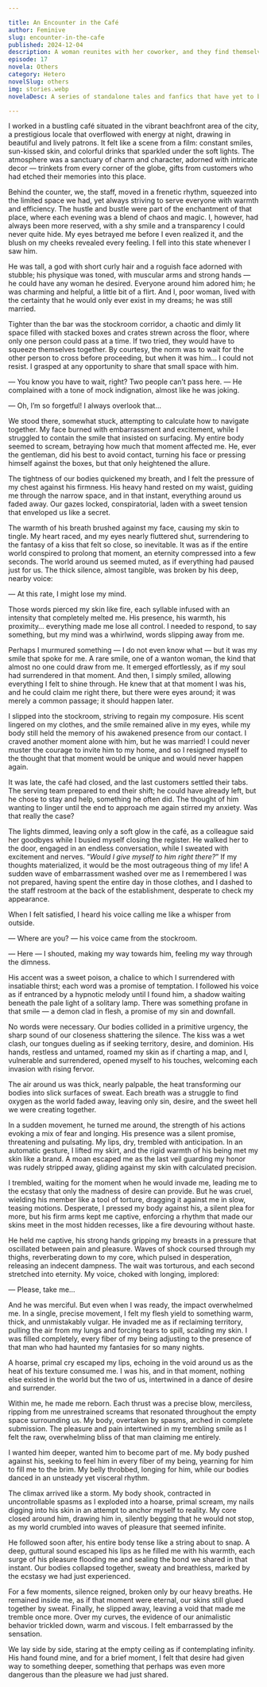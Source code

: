 ```yaml
---

title: An Encounter in the Café
author: Feminive
slug: encounter-in-the-cafe
published: 2024-12-04
description: A woman reunites with her coworker, and they find themselves entwined in the stockroom at night.
episode: 17
novela: Others
category: Hetero
novelSlug: others
img: stories.webp
novelaDesc: A series of standalone tales and fanfics that have yet to be woven into a larger narrative.

---
```


I worked in a bustling café situated in the vibrant beachfront area of the city, a prestigious locale that overflowed with energy at night, drawing in beautiful and lively patrons. It felt like a scene from a film: constant smiles, sun-kissed skin, and colorful drinks that sparkled under the soft lights. The atmosphere was a sanctuary of charm and character, adorned with intricate decor — trinkets from every corner of the globe, gifts from customers who had etched their memories into this place.

Behind the counter, we, the staff, moved in a frenetic rhythm, squeezed into the limited space we had, yet always striving to serve everyone with warmth and efficiency. The hustle and bustle were part of the enchantment of that place, where each evening was a blend of chaos and magic. I, however, had always been more reserved, with a shy smile and a transparency I could never quite hide. My eyes betrayed me before I even realized it, and the blush on my cheeks revealed every feeling. I fell into this state whenever I saw him.

He was tall, a god with short curly hair and a roguish face adorned with stubble; his physique was toned, with muscular arms and strong hands — he could have any woman he desired. Everyone around him adored him; he was charming and helpful, a little bit of a flirt. And I, poor woman, lived with the certainty that he would only ever exist in my dreams; he was still married.

Tighter than the bar was the stockroom corridor, a chaotic and dimly lit space filled with stacked boxes and crates strewn across the floor, where only one person could pass at a time. If two tried, they would have to squeeze themselves together. By courtesy, the norm was to wait for the other person to cross before proceeding, but when it was him… I could not resist. I grasped at any opportunity to share that small space with him.

— You know you have to wait, right? Two people can’t pass here. — He complained with a tone of mock indignation, almost like he was joking.

— Oh, I’m so forgetful! I always overlook that…

We stood there, somewhat stuck, attempting to calculate how to navigate together. My face burned with embarrassment and excitement, while I struggled to contain the smile that insisted on surfacing. My entire body seemed to scream, betraying how much that moment affected me. He, ever the gentleman, did his best to avoid contact, turning his face or pressing himself against the boxes, but that only heightened the allure.

The tightness of our bodies quickened my breath, and I felt the pressure of my chest against his firmness. His heavy hand rested on my waist, guiding me through the narrow space, and in that instant, everything around us faded away. Our gazes locked, conspiratorial, laden with a sweet tension that enveloped us like a secret.

The warmth of his breath brushed against my face, causing my skin to tingle. My heart raced, and my eyes nearly fluttered shut, surrendering to the fantasy of a kiss that felt so close, so inevitable. It was as if the entire world conspired to prolong that moment, an eternity compressed into a few seconds. The world around us seemed muted, as if everything had paused just for us. The thick silence, almost tangible, was broken by his deep, nearby voice:

— At this rate, I might lose my mind.

Those words pierced my skin like fire, each syllable infused with an intensity that completely melted me. His presence, his warmth, his proximity… everything made me lose all control. I needed to respond, to say something, but my mind was a whirlwind, words slipping away from me.

Perhaps I murmured something — I do not even know what — but it was my smile that spoke for me. A rare smile, one of a wanton woman, the kind that almost no one could draw from me. It emerged effortlessly, as if my soul had surrendered in that moment. And then, I simply smiled, allowing everything I felt to shine through. He knew that at that moment I was his, and he could claim me right there, but there were eyes around; it was merely a common passage; it should happen later.

I slipped into the stockroom, striving to regain my composure. His scent lingered on my clothes, and the smile remained alive in my eyes, while my body still held the memory of his awakened presence from our contact. I craved another moment alone with him, but he was married! I could never muster the courage to invite him to my home, and so I resigned myself to the thought that that moment would be unique and would never happen again.

It was late, the café had closed, and the last customers settled their tabs. The serving team prepared to end their shift; he could have already left, but he chose to stay and help, something he often did. The thought of him wanting to linger until the end to approach me again stirred my anxiety. Was that really the case?

The lights dimmed, leaving only a soft glow in the café, as a colleague said her goodbyes while I busied myself closing the register. He walked her to the door, engaged in an endless conversation, while I sweated with excitement and nerves. “_Would I give myself to him right there?_” If my thoughts materialized, it would be the most outrageous thing of my life! A sudden wave of embarrassment washed over me as I remembered I was not prepared, having spent the entire day in those clothes, and I dashed to the staff restroom at the back of the establishment, desperate to check my appearance.

When I felt satisfied, I heard his voice calling me like a whisper from outside.

— Where are you? — his voice came from the stockroom.

— Here — I shouted, making my way towards him, feeling my way through the dimness.

His accent was a sweet poison, a chalice to which I surrendered with insatiable thirst; each word was a promise of temptation. I followed his voice as if entranced by a hypnotic melody until I found him, a shadow waiting beneath the pale light of a solitary lamp. There was something profane in that smile — a demon clad in flesh, a promise of my sin and downfall.

No words were necessary. Our bodies collided in a primitive urgency, the sharp sound of our closeness shattering the silence. The kiss was a wet clash, our tongues dueling as if seeking territory, desire, and dominion. His hands, restless and untamed, roamed my skin as if charting a map, and I, vulnerable and surrendered, opened myself to his touches, welcoming each invasion with rising fervor.

The air around us was thick, nearly palpable, the heat transforming our bodies into slick surfaces of sweat. Each breath was a struggle to find oxygen as the world faded away, leaving only sin, desire, and the sweet hell we were creating together.

In a sudden movement, he turned me around, the strength of his actions evoking a mix of fear and longing. His presence was a silent promise, threatening and pulsating. My lips, dry, trembled with anticipation. In an automatic gesture, I lifted my skirt, and the rigid warmth of his being met my skin like a brand. A moan escaped me as the last veil guarding my honor was rudely stripped away, gliding against my skin with calculated precision.

I trembled, waiting for the moment when he would invade me, leading me to the ecstasy that only the madness of desire can provide. But he was cruel, wielding his member like a tool of torture, dragging it against me in slow, teasing motions. Desperate, I pressed my body against his, a silent plea for more, but his firm arms kept me captive, enforcing a rhythm that made our skins meet in the most hidden recesses, like a fire devouring without haste.

He held me captive, his strong hands gripping my breasts in a pressure that oscillated between pain and pleasure. Waves of shock coursed through my thighs, reverberating down to my core, which pulsed in desperation, releasing an indecent dampness. The wait was torturous, and each second stretched into eternity. My voice, choked with longing, implored:

— Please, take me…

And he was merciful. But even when I was ready, the impact overwhelmed me. In a single, precise movement, I felt my flesh yield to something warm, thick, and unmistakably vulgar. He invaded me as if reclaiming territory, pulling the air from my lungs and forcing tears to spill, scalding my skin. I was filled completely, every fiber of my being adjusting to the presence of that man who had haunted my fantasies for so many nights.

A hoarse, primal cry escaped my lips, echoing in the void around us as the heat of his texture consumed me. I was his, and in that moment, nothing else existed in the world but the two of us, intertwined in a dance of desire and surrender.

Within me, he made me reborn. Each thrust was a precise blow, merciless, ripping from me unrestrained screams that resonated throughout the empty space surrounding us. My body, overtaken by spasms, arched in complete submission. The pleasure and pain intertwined in my trembling smile as I felt the raw, overwhelming bliss of that man claiming me entirely.

I wanted him deeper, wanted him to become part of me. My body pushed against his, seeking to feel him in every fiber of my being, yearning for him to fill me to the brim. My belly throbbed, longing for him, while our bodies danced in an unsteady yet visceral rhythm.

The climax arrived like a storm. My body shook, contracted in uncontrollable spasms as I exploded into a hoarse, primal scream, my nails digging into his skin in an attempt to anchor myself to reality. My core closed around him, drawing him in, silently begging that he would not stop, as my world crumbled into waves of pleasure that seemed infinite.

He followed soon after, his entire body tense like a string about to snap. A deep, guttural sound escaped his lips as he filled me with his warmth, each surge of his pleasure flooding me and sealing the bond we shared in that instant. Our bodies collapsed together, sweaty and breathless, marked by the ecstasy we had just experienced.

For a few moments, silence reigned, broken only by our heavy breaths. He remained inside me, as if that moment were eternal, our skins still glued together by sweat. Finally, he slipped away, leaving a void that made me tremble once more. Over my curves, the evidence of our animalistic behavior trickled down, warm and viscous. I felt embarrassed by the sensation.

We lay side by side, staring at the empty ceiling as if contemplating infinity. His hand found mine, and for a brief moment, I felt that desire had given way to something deeper, something that perhaps was even more dangerous than the pleasure we had just shared.